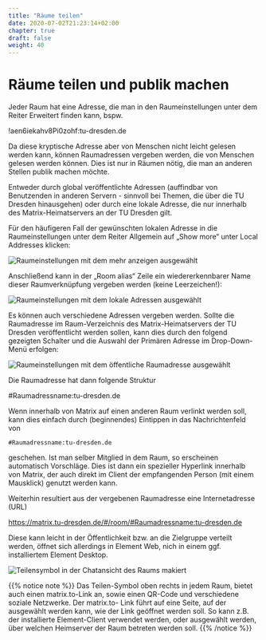 ```yaml
---
title: "Räume teilen"
date: 2020-07-02T21:23:14+02:00
chapter: true
draft: false
weight: 40
---
```

# Räume teilen und publik machen

Jeder Raum hat eine Adresse, die man in den Raumeinstellungen unter dem Reiter Erweitert finden kann, bspw.

!aen6iekahv8Pi0zohf:tu-dresden.de

Da diese kryptische Adresse aber von Menschen nicht leicht gelesen werden kann, können Raumadressen vergeben werden, die von Menschen gelesen werden können. Dies ist nur in Räumen nötig, die man an anderen Stellen publik machen möchte.

Entweder durch global veröffentlichte Adressen (auffindbar von Benutzenden in anderen Servern - sinnvoll bei Themen, die über die TU Dresden hinausgehen) oder durch eine lokale Adresse, die nur innerhalb des Matrix-Heimatservers an der TU Dresden gilt.

Für den häufigeren Fall der gewünschten lokalen Adresse in die Raumeinstellungen unter dem Reiter Allgemein auf „Show more“ unter Local Addresses klicken:

![Raumeinstellungen mit dem mehr anzeigen ausgewählt](/images/01_Sharing_de.png)

Anschließend  kann in der „Room alias“ Zeile ein wiedererkennbarer Name dieser Raumverknüpfung vergeben werden (keine Leerzeichen!):

![Raumeinstellungen mit dem lokale Adressen ausgewählt](/images/02_Sharing_de.png)

Es können auch verschiedene Adressen vergeben werden. Sollte die Raumadresse im Raum-Verzeichnis des Matrix-Heimatservers der TU Dresden veröffentlicht werden sollen, kann dies durch den folgend gezeigten Schalter und die Auswahl der Primären Adresse im Drop-Down-Menü erfolgen:

![Raumeinstellungen mit dem öffentliche Raumadresse ausgewählt](/images/03_Sharing_de.png)

Die Raumadresse hat dann folgende Struktur

#Raumadressname:tu-dresden.de

Wenn innerhalb von Matrix auf einen anderen Raum verlinkt werden soll, kann dies einfach durch (beginnendes) Eintippen in das Nachrichtenfeld von
```
#Raumadressname:tu-dresden.de
```
geschehen. Ist man selber Mitglied in dem Raum, so erscheinen automatisch Vorschläge. Dies ist dann ein spezieller Hyperlink innerhalb von Matrix, der auch direkt im Client der empfangenden Person (mit einem Mausklick) genutzt werden kann.


Weiterhin resultiert aus der vergebenen Raumadresse eine Internetadresse (URL)

https://matrix.tu-dresden.de/#/room/#Raumadressname:tu-dresden.de

Diese kann leicht in der Öffentlichkeit bzw. an die Zielgruppe verteilt werden, öffnet sich allerdings in Element Web, nich in einem ggf. installiertem Element Desktop.

![Teilensymbol in der Chatansicht des Raums makiert](/images/04_Sharing-Button_de.png)

{{% notice note %}}
Das Teilen-Symbol oben rechts in jedem Raum, bietet auch einen matrix.to-Link an, sowie einen QR-Code und verschiedene soziale Netzwerke. Der matrix.to- Link führt auf eine Seite, auf der ausgewählt werden kann, wie der Link geöffnet werden soll. So kann z.B. der installierte Element-Client verwendet werden, oder ausgewählt werden, über welchen Heimserver der Raum betreten werden soll. 
{{% /notice %}}


